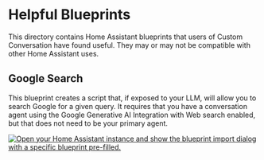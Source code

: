 # Helpful Blueprints
This directory contains Home Assistant blueprints that users of Custom Conversation have found useful. They may or 
may not be compatible with other Home Assistant uses.

## Google Search
This blueprint creates a script that, if exposed to your LLM, will allow you to search Google for a given query.
It requires that you have a conversation agent using the Google Generative AI Integration with Web search enabled, but
that does not need to be your primary agent.

[![Open your Home Assistant instance and show the blueprint import dialog with a specific blueprint pre-filled.](https://my.home-assistant.io/badges/blueprint_import.svg)](https://my.home-assistant.io/redirect/blueprint_import/?blueprint_url=https%3A%2F%2Fraw.githubusercontent.com%2Fmichelle-avery%2Fcustom-conversation%2Frefs%2Fheads%2fmain%2Fdocs%2Fhelpful-blueprints%2Fgoogle-search.yaml)